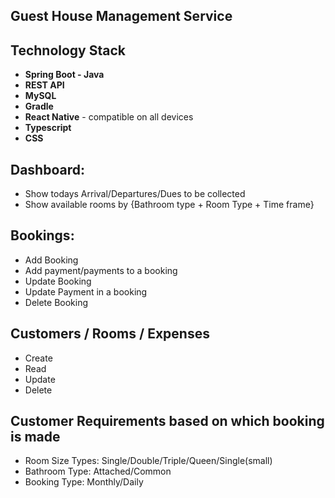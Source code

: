 ## Guest House Management Service

## Technology Stack

- **Spring Boot - Java**
- **REST API**
- **MySQL**
- **Gradle**
- **React Native** - compatible on all devices
- **Typescript**
- **CSS**

## Dashboard:

- Show todays Arrival/Departures/Dues to be collected
- Show available rooms by {Bathroom type + Room Type + Time frame}

## Bookings:

- Add Booking
- Add payment/payments to a booking
- Update Booking
- Update Payment in a booking
- Delete Booking

## Customers / Rooms / Expenses

- Create
- Read
- Update
- Delete

## Customer Requirements based on which booking is made

- Room Size Types: Single/Double/Triple/Queen/Single(small)
- Bathroom Type: Attached/Common
- Booking Type: Monthly/Daily
